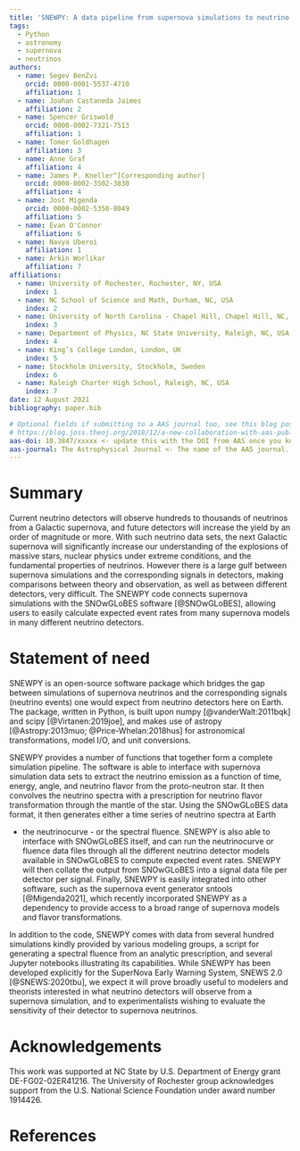```yaml
---
title: 'SNEWPY: A data pipeline from supernova simulations to neutrino signals'
tags:
  - Python
  - astronomy
  - supernova
  - neutrinos
authors:
  - name: Segev BenZvi
    orcid: 0000-0001-5537-4710
    affiliation: 1
  - name: Joahan Castaneda Jaimes
    affiliation: 2
  - name: Spencer Griswold
    orcid: 0000-0002-7321-7513
    affiliation: 1
  - name: Tomer Goldhagen
    affiliation: 3
  - name: Anne Graf
    affiliation: 4
  - name: James P. Kneller^[Corresponding author]
    orcid: 0000-0002-3502-3830
    affiliation: 4
  - name: Jost Migenda
    orcid: 0000-0002-5350-8049
    affiliation: 5
  - name: Evan O'Connor
    affiliation: 6
  - name: Navya Uberoi
    affiliation: 1
  - name: Arkin Worlikar
    affiliation: 7
affiliations:
  - name: University of Rochester, Rochester, NY, USA
    index: 1
  - name: NC School of Science and Math, Durham, NC, USA
    index: 2
  - name: University of North Carolina - Chapel Hill, Chapel Hill, NC, USA
    index: 3
  - name: Department of Physics, NC State University, Raleigh, NC, USA
    index: 4
  - name: King’s College London, London, UK
    index: 5
  - name: Stockholm University, Stockholm, Sweden
    index: 6
  - name: Raleigh Charter High School, Raleigh, NC, USA
    index: 7
date: 12 August 2021
bibliography: paper.bib

# Optional fields if submitting to a AAS journal too, see this blog post:
# https://blog.joss.theoj.org/2018/12/a-new-collaboration-with-aas-publishing
aas-doi: 10.3847/xxxxx <- update this with the DOI from AAS once you know it.
aas-journal: The Astrophysical Journal <- The name of the AAS journal.
---
```



# Summary

Current neutrino detectors will observe hundreds to thousands of neutrinos
from a Galactic supernova, and future detectors will increase the yield by
an order of magnitude or more. With such neutrino data sets, the next
Galactic supernova will significantly increase our understanding of the
explosions of massive stars, nuclear physics under extreme conditions, and
the fundamental properties of neutrinos. However there is a large gulf
between supernova simulations and the corresponding signals in detectors,
making comparisons between theory and observation, as well as between
different detectors, very difficult. The SNEWPY code connects supernova
simulations with the SNOwGLoBES software [@SNOwGLoBES], allowing users to
easily calculate expected event rates from many supernova models in many
different neutrino detectors. 

# Statement of need

SNEWPY is an open-source software package which bridges the gap between
simulations of supernova neutrinos and the corresponding signals (neutrino
events) one would expect from neutrino detectors here on Earth. The package,
written in Python, is built upon numpy [@vanderWalt:2011bqk] and scipy
[@Virtanen:2019joe], and makes use of astropy [@Astropy:2013muo;
@Price-Whelan:2018hus] for astronomical transformations, model I/O, and unit
conversions.

SNEWPY provides a number of functions that together form a complete
simulation pipeline.  The software is able to interface with supernova
simulation data sets to extract the neutrino emission as a function of time,
energy, angle, and neutrino flavor from the proto-neutron star. It then
convolves the neutrino spectra with a prescription for neutrino flavor
transformation through the mantle of the star. Using the SNOwGLoBES data
format, it then generates either a time series of neutrino spectra at Earth
- the neutrinocurve - or the spectral fluence. SNEWPY is also able to
interface with SNOwGLoBES itself, and can run the neutrinocurve or fluence
data files through all the different neutrino detector models available in
SNOwGLoBES to compute expected event rates.  SNEWPY will then collate the
output from SNOwGLoBES into a signal data file per detector per signal.
Finally, SNEWPY is easily integrated into other software, such as the
supernova event generator sntools [@Migenda2021], which recently
incorporated SNEWPY as a dependency to provide access to a broad range of
supernova models and flavor transformations.

In addition to the code, SNEWPY comes with data from several hundred
simulations kindly provided by various modeling groups, a script for
generating a spectral fluence from an analytic prescription, and several
Jupyter notebooks illustrating its capabilities. While SNEWPY has been
developed explicitly for the SuperNova Early Warning System, SNEWS 2.0
[@SNEWS:2020tbu], we expect it will prove broadly useful to modelers and
theorists interested in what neutrino detectors will observe from a
supernova simulation, and to experimentalists wishing to evaluate the
sensitivity of their detector to supernova neutrinos. 

# Acknowledgements

This work was supported at NC State by U.S. Department of Energy grant
DE-FG02-02ER41216. The University of Rochester group acknowledges support
from the U.S. National Science Foundation under award number 1914426.

# References
